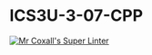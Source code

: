 # ICS3U-3-07-CPP

[![Mr Coxall's Super Linter](https://github.com/Feyi-Akomolafe/ICS3U-Unit3-07-CPP/workflows/Mr%20Coxall's%20Super%20Linter/badge.svg)](https://github.com/Feyi-Akomolafe/Feyi-Akomolafe/ICS3U-Unit3-07-CPP/actions/)

